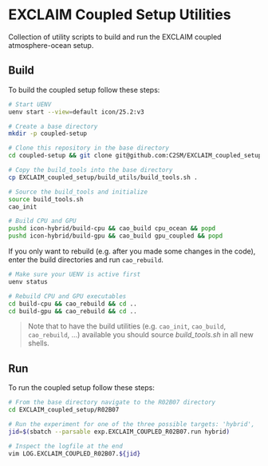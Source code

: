 # EXCLAIM Coupled Setup Utilities

Collection of utility scripts to build and run the EXCLAIM coupled atmosphere-ocean setup.

## Build

To build the coupled setup follow these steps:

```bash
# Start UENV
uenv start --view=default icon/25.2:v3

# Create a base directory
mkdir -p coupled-setup

# Clone this repository in the base directory
cd coupled-setup && git clone git@github.com:C2SM/EXCLAIM_coupled_setup.git

# Copy the build_tools into the base directory
cp EXCLAIM_coupled_setup/build_utils/build_tools.sh .

# Source the build_tools and initialize
source build_tools.sh
cao_init

# Build CPU and GPU
pushd icon-hybrid/build-cpu && cao_build cpu_ocean && popd
pushd icon-hybrid/build-gpu && cao_build gpu_coupled && popd
```

If you only want to rebuild (e.g. after you made some changes in the code), enter the build directories and run
`cao_rebuild`.

```bash
# Make sure your UENV is active first
uenv status

# Rebuild CPU and GPU executables
cd build-cpu && cao_rebuild && cd ..
cd build-gpu && cao_rebuild && cd ..
```

> Note that to have the build utilities (e.g. `cao_init`, `cao_build`, `cao_rebuild`, ...) available you should source
*build_tools.sh* in all new shells.

## Run

To run the coupled setup follow these steps:

```bash
# From the base directory navigate to the R02B07 directory
cd EXCLAIM_coupled_setup/R02B07

# Run the experiment for one of the three possible targets: 'hybrid', 'cpu', 'cpu-cpu'
jid=$(sbatch --parsable exp.EXCLAIM_COUPLED_R02B07.run hybrid)

# Inspect the logfile at the end
vim LOG.EXCLAIM_COUPLED_R02B07.${jid}
```
